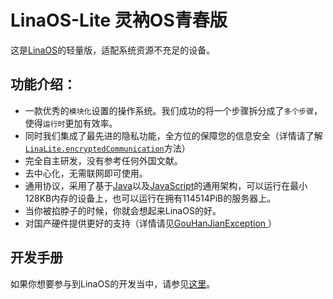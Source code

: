 # LinaOS-Lite 灵衲OS青春版
这是[LinaOS](https://github.com/StickTech/LinaOS)的轻量版，适配系统资源不充足的设备。
## 功能介绍：
- 一款优秀的`模块化`设置的操作系统。我们成功的将一个步骤拆分成了`多个步骤`，使得`运行时`更加有效率。
- 同时我们集成了最先进的隐私功能，全方位的保障您的信息安全（详情请了解[`LinaLite.encryptedCommunication`](https://github.com/StickTech/LinaOS-Lite/blob/main/LinaLite.java#L531)方法）
- 完全自主研发，没有参考任何外国文献。
- 去中心化，无需联网即可使用。
- 通用协议，采用了基于[Java](https://github.com/StickTech/LinaOS-Lite/blob/main/LinaLite.java)以及[JavaScript](https://github.com/StickTech/LinaOS-Lite/blob/main/LinaLite.js)的通用架构，可以运行在最小128KB内存的设备上，也可以运行在拥有114514PiB的服务器上。
- 当你被掐脖子的时候，你就会想起来LinaOS的好。
- 对国产硬件提供更好的支持（详情请见[GouHanJianException ](https://github.com/StickTech/LinaOS-Lite/blob/main/LinaLite.java#L545)）
## 开发手册
如果你想要参与到LinaOS的开发当中，请参见[这里](https://github.com/StickTech/LinaOS-Lite/blob/main/DevelopmentGuide.MD)。
